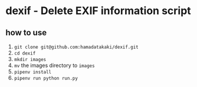 # dexif - Delete EXIF information script

## how to use

1. `git clone git@github.com:hamadatakaki/dexif.git`
2. `cd dexif`
3. `mkdir images`
4. `mv` the images directory to `images`
5. `pipenv install`
6. `pipenv run python run.py`

